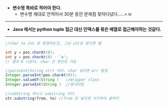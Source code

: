 * **변수명 똑바로 적어야 한다.**
  * 변수명 제대로 안적어서 30분 동안 문제점 찾아다녔다.....ㅅㅂ
<hr/>

* **Java 에서는 python tuple 접근 대신 인덱스를 묶은 배열로 접근해야하는 것같다.**

<hr/>

```java
//char to int 로 변경하는것, 그냥 int로 받으면 됌

int y = pos.charAt(0);
int y = pos.charAt(0) - 'a';
// 결과 0 나온다. char 간 연산도 가능
```

```java
//parseInt(String str) 이다. char 넣으면 err 발생
Integer.parseInt(pos.charAt(0));
Integer.valueOf(String )   //Wrapper class
Integer.parseInt(String )  //원시타입
  
//subString 아니고 substring 이다. 
str.substring(from, to) //from 만 넣으면 거기부터 끝까지
```